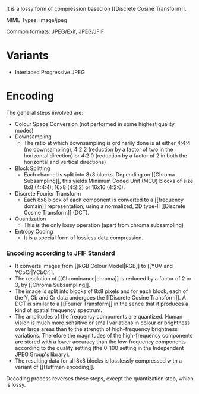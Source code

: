 It is a lossy form of compression based on [[Discrete Cosine Transform]].

MIME Types: image/jpeg

Common formats: JPEG/Exif, JPEG/JFIF

# Variants
- Interlaced Progressive JPEG

# Encoding
The general steps involved are:

- Colour Space Conversion (not performed in some highest quality modes)
- Downsampling
	- The ratio at which downsampling is ordinarily done is at either 4:4:4 (no downsampling), 4:2:2 (reduction by a factor of two in the horizontal direction) or 4:2:0 (reduction by a factor of 2 in both the horizontal and vertical directions)
- Block Splitting
	- Each channel is split into 8x8 blocks. Depending on [[Chroma Subsampling]], this yields Minimum Coded Unit (MCU) blocks of size 8x8 (4:4:4), 16x8 (4:2:2) or 16x16 (4:2:0).
- Discrete Fourier Transform
	- Each 8x8 block of each component is converted to a [[frequency domain]] representation, using a normalized, 2D type-II [[Discrete Cosine Transform]] (DCT). 
- Quantization
	- This is the only lossy operation (apart from chroma subsampling)
- Entropy Coding
	- It is a special form of lossless data compression.

### Encoding according to JFIF Standard
- It converts images from [[RGB Colour Model|RGB]] to [[YUV and YCbCr|YCbCr]].
- The resolution of [[Chrominance|chroma]] is reduced by a factor of 2 or 3, by [[Chroma Subsampling]].
- The image is split into blocks of 8x8 pixels and for each block, each of the Y, Cb and Cr data undergoes the [[Discrete Cosine Transform]]. A DCT is similar to a [[Fourier Transform]] in the sence that it produces a kind of spatial frequency spectrum.
- The amplitudes of the frequency components are quantized. Human vision is much more sensitive or small variations in colour or brightness over large areas than to the strength of high-frequency brightness variations. Therefore the magnitudes of the high-frequency components are stored with a lower accuracy than the low-frequency components according to the quality setting (the 0-100 setting in the Independent JPEG Group's library).
- The resulting data for all 8x8 blocks is losslessly compressed with a variant of [[Huffman encoding]].

Decoding process reverses these steps, except the quantization step, which is lossy.